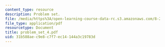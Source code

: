 ```yaml
---
content_type: resource
description: Problem set.
file: /media/https%3A/open-learning-course-data-rc.s3.amazonaws.com/8-231-physics-of-solids-i-fall-2006/31b588aec9e8c7f7ec14144a3c19783d_problem_set_4.pdf
file_type: application/pdf
resourcetype: Document
title: problem_set_4.pdf
uid: 31b588ae-c9e8-c7f7-ec14-144a3c19783d
---
```

